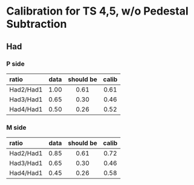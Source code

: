 # Calibration for TS 4,5, w/o Pedestal Subtraction

## Had
### P side
| ratio     | data | should be | calib |
| :---      |:----:| :-----:   | :---: |
| Had2/Had1 | 1.00 | 0.61      | 0.61  |
| Had3/Had1 | 0.65 | 0.30      | 0.46  |
| Had4/Had1 | 0.50 | 0.26      | 0.52  |

### M side
| ratio     | data | should be | calib |
| :---      |:----:| :-----:   | :---: |
| Had2/Had1 | 0.85 | 0.61      | 0.72  |
| Had3/Had1 | 0.65 | 0.30      | 0.46  |
| Had4/Had1 | 0.45 | 0.26      | 0.58  |

